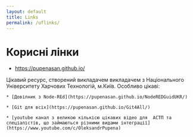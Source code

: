 ```yaml
---
layout: default
title: Links
permalink: /uflinks/
---
```



# Корисні лінки

* https://pupenasan.github.io/

Цікавий ресурс, створений викладачем викладачем з Національного Університету Харчових Технологій, м.Київ.
Особливо цікаві:

    * [Довілник з Node-REd](https://pupenasan.github.io/NodeREDGuidUKR/)

    * [Git для всіх](https://pupenasan.github.io/Git4All/)

    * [youtube канал з великою кількісю цікавих відео для  АСТП та спеціалістів, що займаються різними видами інтеграції](https://www.youtube.com/c/OleksandrPupena)